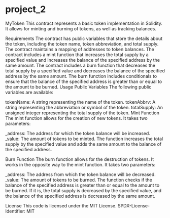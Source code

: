 # project_2
MyToken
This contract represents a basic token implementation in Solidity. It allows for minting and burning of tokens, as well as tracking balances.

Requirements
The contract has public variables that store the details about the token, including the token name, token abbreviation, and total supply.
The contract maintains a mapping of addresses to token balances.
The contract includes a mint function that increases the total supply by a specified value and increases the balance of the specified address by the same amount.
The contract includes a burn function that decreases the total supply by a specified value and decreases the balance of the specified address by the same amount.
The burn function includes conditionals to ensure that the balance of the specified address is greater than or equal to the amount to be burned.
Usage
Public Variables
The following public variables are available:

tokenName: A string representing the name of the token.
tokenAbbrv: A string representing the abbreviation or symbol of the token.
totalSupply: An unsigned integer representing the total supply of the token.
Mint Function
The mint function allows for the creation of new tokens. It takes two parameters:

_address: The address for which the token balance will be increased.
_value: The amount of tokens to be minted.
The function increases the total supply by the specified value and adds the same amount to the balance of the specified address.

Burn Function
The burn function allows for the destruction of tokens. It works in the opposite way to the mint function. It takes two parameters:

_address: The address from which the token balance will be decreased.
_value: The amount of tokens to be burned.
The function checks if the balance of the specified address is greater than or equal to the amount to be burned. If it is, the total supply is decreased by the specified value, and the balance of the specified address is decreased by the same amount.

License
This code is licensed under the MIT License. SPDX-License-Identifier: MIT
